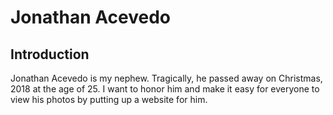 # Jonathan Acevedo

## Introduction

Jonathan Acevedo is my nephew. Tragically, he passed away on Christmas, 2018 at the age of 25. I want to honor him and make it easy for everyone to view his photos by putting up a website for him.
